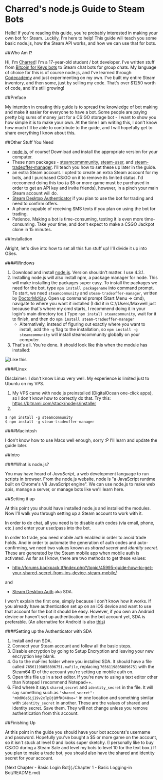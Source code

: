# Charred's node.js Guide to Steam Bots

Hello! If you're reading this guide, you're probably interested in making your own bot for Steam. Luckily, I'm here to help! This guide will teach you some basic node.js, how the Steam API works, and how we can use that for bots.

##Who Am I?

Hi, I'm [Charred](http://steamcommunity.com/id/charredGrass/)! I'm a 17-year-old student / bot developer. I've written stuff from [Bitcoin for Keys bots](http://steamcommunity.com/id/keysforbtc) to Steam chat bots for group chats. My language of choice for this is of course node.js, and I've learned through [Codecademy](codecademy.com) and just experimenting on my own. I've built my entire Steam inventory, and then some, just by selling my code. That's over $1250 worth of code, and it's still growing!

##Preface

My intention in creating this guide is to spread the knowledge of bot making and make it easier for everyone to have a bot. Some people are paying pretty big sums of money just for a CS:GO storage bot - I want to show you how simple it is to make your own. At the time I am writing this, I don't know how much I'll be able to contribute to the guide, and I will hopefully get to share everything I know about this.

##Other Stuff You Need

 * [node.js](http://nodejs.org/), of course! Download and install the appropriate version for your computer.
 * These npm packages - [steamcommmunity](https://github.com/DoctorMcKay/node-steamcommunity), [steam-user](https://github.com/DoctorMcKay/node-steam-user), and [steam-tradeoffer-manager](https://github.com/DoctorMcKay/node-steam-tradeoffer-manager). I'll teach you how to set these up later in the guide.
 * an extra Steam account. I opted to create an extra Steam account for my bots, and I purchased CS:GO on it to remove its limited status. I'd reccomend doing this too (a $5 or more game must be purchased in order to get an API key and invite friends), however, in a pinch your main Steam account will do.
 * [Steam Desktop Authenticator](github.com/Jessecar96/SteamDesktopAuthenticator) if you plan to use the bot for trading and need to confirm offers.
 * A phone capable of receiving SMS texts if you plan on using the bot for trading.
 * Patience. Making a bot is time-consuming, testing it is even more time-consuming. Take your time, and don't expect to make a CSGO Jackpot clone in 15 minutes. 

##Installation

Alright, let's dive into how to set all this fun stuff up! I'll divide it up into OSes.

####Windows

1. Download and install [node.js](https://nodejs.org/). Version shouldn't matter. I use 4.3.1.
2. Installing node.js will also install npm, a package manager for node. This will make installing the packages super easy. To install the packages we need for the bot, type `npm install packagename` into command prompt. To start, we need `steamcommunity` and `steam-tradeoffer-manager`, written by [DoctorMcKay](http://github.com/DoctorMcKay). Open up command prompt (Start Menu -> cmd), navigate to where you want it installed (I did it in C://Users/Maxwell just because that's where my cmd starts, I recommend doing it in your login's main directory too.) Type `npm install steamcommunity`, wait for it to finish, and then do `npm install steam-tradeoffer-manager`
    * Alternatively, instead of figuring out exactly where you want to install, add the `-g` flag to the installation, so `npm install -g steamcommunity` will install steamcommunity globally on your computer.
3. That's all. You're done. It should look like this when the module has installed:

![Like this](http://i.imgur.com/J3r6Lv5.png "A correctly installed module.")

####Linux

Disclaimer: I don't know Linux very well. My experience is limited just to Ubuntu on my VPS.

1. My VPS came with node.js preinstalled (DigitalOcean one-click apps), so I don't know how to correctly do that. Try this: https://bitnami.com/stack/nodejs/installer
2. 

```
$ npm install -g steamcommunity
$ npm install -g steam-tradeoffer-manager
```

####Macintosh

I don't know how to use Macs well enough, sorry :P I'll learn and update the guide later.

##Intro

####What is node.js?

You may have heard of *JavaScript*, a web development language to run scripts in browser. From the node.js website, node is "a JavaScript runtime built on Chrome's V8 JavaScript engine". We can use node.js to make web apis, manage a server, or manage bots like we'll learn here. 

##Setting it up

At this point you should have installed node.js and installed the modules. Now I'll walk you through setting up a Steam account to work with it.

In order to do chat, all you need is to disable auth codes (via email, phone, etc.) and enter your user/pass into the bot.

In order to trade, you need mobile auth enabled in order to avoid trade holds. And in order to automate the generation of auth codes and auto-confirming, we need two values known as *shared secret* and *identity secret*. These are generated by the Steam mobile app when mobile auth is activated. As far as I know, there are two methods to get these values:

* http://forums.backpack.tf/index.php?/topic/45995-guide-how-to-get-your-shared-secret-from-ios-device-steam-mobile/

and

* [Steam Desktop Auth](github.com/Jessecar96/SteamDesktopAuthenticator) aka SDA.

I won't explain the first one, simply because I don't know how it works. If you already have authentication set up on an iOS device and want to use that account for the bot it should be easy. However, if you own an Android device or haven't set up authentication on the bot account yet, SDA is preferable. (An alternative for Android is also [this](https://www.reddit.com/r/SteamBot/comments/3w5zwb/info_get_your_2fa_codes_from_android_no_root/))

####Setting up the Authenticator with SDA

1. Install and run SDA.
2. Connect your Steam account and follow all the basic steps.
3. Disable encryption by going to Setup Encryption and leaving your new encryption key blank.
4. Go to the maFiles folder where you installed SDA. It should have a file called `76561198058896751.maFile`, replacing `76561198058896751` with the Steam64 ID of the account you're setting up mobile auth on.
5. Open this file up in a text editor. If you're new to using a text editor other than Notepad I recommend Notepad++.
6. Find where it says `shared_secret` and `identity_secret` in the file. It will say something such as `"shared_secret": "mOdR6e5ij19v2xTpDjQMfK04Hvo="` in one location and something similar with `identity_secret` in another. These are the values of shared and identity secret. Save them. They will not change unless you remove authentication from this account.

##Finishing Up

At this point in the guide you should have your bot accounts's username and password. Hopefully you've bought a $5 or more game on the account, so it isn't stuck at level 0 and looks super sketchy. (I personally like to buy CS:GO during a Steam Sale and level my bots to level 10 for the text box.) If you plan to make a trade bot, you should also have the shared and identity secret for your account.

[Next Chapter - Basic Login Bot](./Chapter 1 - Basic Logging-in Bot/README.md)